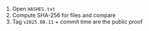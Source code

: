 1) Open `HASHES.txt`
2) Compute SHA-256 for files and compare
3) Tag `v2025.08.11` + commit time are the public proof
